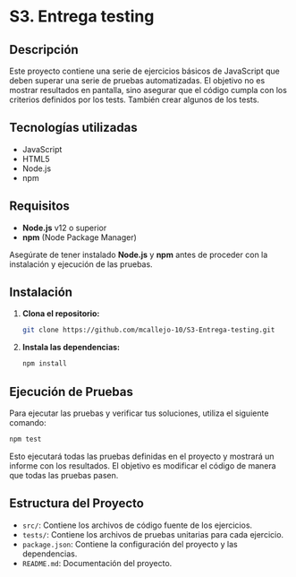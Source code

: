 # S3. Entrega testing

## Descripción

Este proyecto contiene una serie de ejercicios básicos de JavaScript que deben superar una serie de pruebas automatizadas. El objetivo no es mostrar resultados en pantalla, sino asegurar que el código cumpla con los criterios definidos por los tests. También crear algunos de los tests.

## Tecnologías utilizadas 

- JavaScript
- HTML5
- Node.js
- npm

  
## Requisitos

- **Node.js** v12 o superior
- **npm** (Node Package Manager)

Asegúrate de tener instalado **Node.js** y **npm** antes de proceder con la instalación y ejecución de las pruebas.

## Instalación

1. **Clona el repositorio:**

   ```bash
   git clone https://github.com/mcallejo-10/S3-Entrega-testing.git
   ```

2. **Instala las dependencias:**

   ```bash
   npm install
   ```

## Ejecución de Pruebas

Para ejecutar las pruebas y verificar tus soluciones, utiliza el siguiente comando:

```bash
npm test
```

Esto ejecutará todas las pruebas definidas en el proyecto y mostrará un informe con los resultados. 
El objetivo es modificar el código de manera que todas las pruebas pasen.

## Estructura del Proyecto

- `src/`: Contiene los archivos de código fuente de los ejercicios.
- `tests/`: Contiene los archivos de pruebas unitarias para cada ejercicio.
- `package.json`: Contiene la configuración del proyecto y las dependencias.
- `README.md`: Documentación del proyecto.



